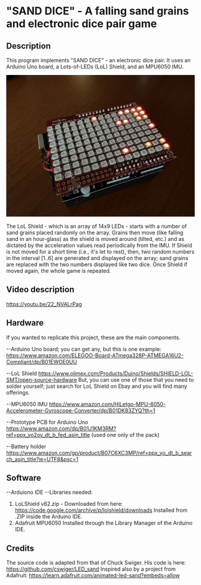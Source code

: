 # "SAND DICE" - A falling sand grains and electronic dice pair game

## Description

This program implements "SAND DICE" - an electronic dice pair.
It uses an Arduino Uno board, a Lots-of-LEDs (LoL) Shield, and 
an MPU6050 IMU.

![photo1 overall design](images/sand_dice.jpg)

The LoL Shield - which is an array of 14x9 LEDs - starts with a number of 
sand grains placed randomly on the array. Grains then move (like falling sand 
in an hour-glass) as the shield is moved around (tilted, etc.) and as
dictated by the acceleration values read periodically from the IMU.
If Shield is not moved for a short time (i.e., it's let to rest), then,
two random numbers in the interval [1..6] are generated and displayed
on the array; sand grains are replaced with the two numbers displayed like 
two dice. Once Shield if moved again, the whole game is repeated.

## Video description
https://youtu.be/22_NVALrPag

## Hardware

If you wanted to replicate this project, these are the main components.

--Arduino Uno board; you can get any, but this is one example:
https://www.amazon.com/ELEGOO-Board-ATmega328P-ATMEGA16U2-Compliant/dp/B01EWOE0UU

--LoL Shield
https://www.olimex.com/Products/Duino/Shields/SHIELD-LOL-SMT/open-source-hardware
But, you can use one of those that you need to solder yourself; just search for
LoL Shield on Ebay and you will find many offerings.

--MPU6050 IMU
https://www.amazon.com/HiLetgo-MPU-6050-Accelerometer-Gyroscope-Converter/dp/B01DK83ZYQ?th=1

--Prototype PCB for Arduino Uno
https://www.amazon.com/dp/B01J1KM3RM?ref=ppx_yo2ov_dt_b_fed_asin_title (used one only of the pack)

--Battery holder
https://www.amazon.com/gp/product/B07C6XC3MP/ref=ppx_yo_dt_b_search_asin_title?ie=UTF8&psc=1

## Software

--Arduiono IDE
--Libraries needed:
1) LoLShield v82.zip - Downloaded from here: 
https://code.google.com/archive/p/lolshield/downloads
Installed from .ZIP inside the Arduino IDE.
2) Adafruit MPU6050
Installed through the Library Manager of the Arduino IDE.

## Credits

The source code is adapted from that of Chuck Swiger.
His code is here: https://github.com/cswiger/LED_sand
Inspired also by a project from Adafruit:
https://learn.adafruit.com/animated-led-sand?embeds=allow

